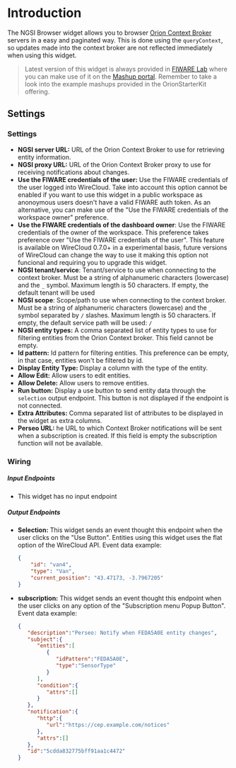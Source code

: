 Introduction
============

The NGSI Browser widget allows you to browser [Orion Context
Broker](http://catalogue.fiware.org/enablers/publishsubscribe-context-broker-orion-context-broker)
servers in a easy and paginated way. This is done using the `queryContext`, so
updates made into the context broker are not reflected immediately when using
this widget.

> Latest version of this widget is always provided in [FIWARE
> Lab](https://store.lab.fiware.org/search/keyword/OrionStarterKit) where you
> can make use of it on the [Mashup portal](https://mashup.lab.fiware.org).
> Remember to take a look into the example mashups provided in the OrionStarterKit offering.

Settings
--------

### Settings

- **NGSI server URL:** URL of the Orion Context Broker to use for retrieving
  entity information.
- **NGSI proxy URL:** URL of the Orion Context Broker proxy to use for receiving
  notifications about changes.
- **Use the FIWARE credentials of the user:** Use the FIWARE credentials of the
  user logged into WireCloud. Take into account this option cannot be enabled if
  you want to use this widget in a public workspace as anonoymous users doesn't
  have a valid FIWARE auth token. As an alternative, you can make use of the
  "Use the FIWARE credentials of the workspace owner" preference.
- **Use the FIWARE credentials of the dashboard owner**: Use the FIWARE
  credentials of the owner of the workspace. This preference takes preference
  over "Use the FIWARE credentials of the user". This feature is available on
  WireCloud 0.7.0+ in a experimental basis, future versions of WireCloud can
  change the way to use it making this option not funcional and requiring you to
  upgrade this widget.
- **NGSI tenant/service**: Tenant/service to use when connecting to the context
  broker. Must be a string of alphanumeric characters (lowercase) and the `_`
  symbol. Maximum length is 50 characters. If empty, the default tenant will be
  used
- **NGSI scope**: Scope/path to use when connecting to the context broker. Must
  be a string of alphanumeric characters (lowercase) and the `_` symbol
  separated by `/` slashes. Maximum length is 50 characters. If empty, the
  default service path will be used: `/`
- **NGSI entity types:** A comma separated list of entity types to use for
  filtering entities from the Orion Context broker. This field cannot be empty.
- **Id pattern:** Id pattern for filtering entities. This preference can be
  empty, in that case, entities won't be filtered by id.
- **Display Entity Type:** Display a column with the type of the entity.
- **Allow Edit:** Allow users to edit entities.
- **Allow Delete:** Allow users to remove entities.
- **Run button:** Display a use button to send entity data through the
  `selection` output endpoint. This button is not displayed if the endpoint is
  not connected.
- **Extra Attributes:** Comma separated list of attributes to be displayed in
  the widget as extra columns.
- **Perseo URL:** he URL to which Context Broker notifications will be sent
  when a subscription is created. If this field is empty the subscription
  function will not be available.

### Wiring

##### Input Endpoints

* This widget has no input endpoint

##### Output Endpoints

-   **Selection:** This widget sends an event thought this endpoint when the
    user clicks on the "Use Button". Entities using this widget uses the flat
    option of the WireCloud API. Event data example:

    ```json
    {
        "id": "van4",
        "type": "Van",
        "current_position": "43.47173, -3.7967205"
    }
    ```
-   **subscription:** This widget sends an event thought this endpoint when
    the user clicks on any option of the "Subscription menu Popup Button".
    Event data example:

    ```json
    {
       "description":"Perseo: Notify when FEDA5A0E entity changes",
       "subject":{
          "entities":[
             {
                "idPattern":"FEDA5A0E",
                "type":"SensorType"
             }
          ],
          "condition":{
             "attrs":[]
          }
       },
       "notification":{
          "http":{
             "url":"https://cep.example.com/notices"
          },
          "attrs":[]
       },
       "id":"5cdda832775bff91aa1c4472"
    }
    ```